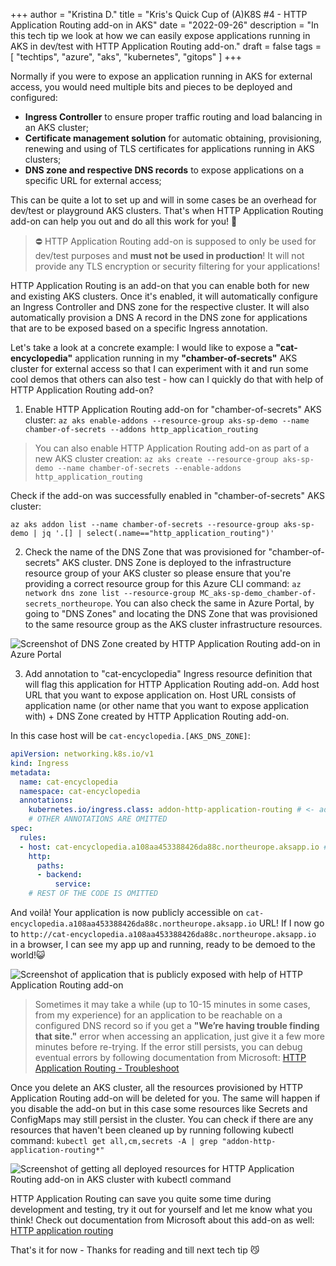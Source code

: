 +++
author = "Kristina D."
title = "Kris's Quick Cup of (A)K8S #4 - HTTP Application Routing add-on in AKS"
date = "2022-09-26"
description = "In this tech tip we look at how we can easily expose applications running in AKS in dev/test with HTTP Application Routing add-on."
draft = false
tags = [
    "techtips",
    "azure",
    "aks",
    "kubernetes",
    "gitops"
]
+++

Normally if you were to expose an application running in AKS for external access, you would need multiple bits and pieces to be deployed and configured:

* **Ingress Controller** to ensure proper traffic routing and load balancing in an AKS cluster;
* **Certificate management solution** for automatic obtaining, provisioning, renewing and using of TLS certificates for applications running in AKS clusters;
* **DNS zone and respective DNS records** to expose applications on a specific URL for external access; 

This can be quite a lot to set up and will in some cases be an overhead for dev/test or playground AKS clusters. That's when HTTP Application Routing add-on can help you out and do all this work for you! 🚀

> ⛔️ HTTP Application Routing add-on is supposed to only be used for dev/test purposes and **must not be used in production**! It will not provide any TLS encryption or security filtering for your applications!

HTTP Application Routing is an add-on that you can enable both for new and existing AKS clusters. Once it's enabled, it will automatically configure an Ingress Controller and DNS zone for the respective cluster. It will also automatically provision a DNS A record in the DNS zone for applications that are to be exposed based on a specific Ingress annotation.

Let's take a look at a concrete example: I would like to expose a **"cat-encyclopedia"** application running in my **"chamber-of-secrets"** AKS cluster for external access so that I can experiment with it and run some cool demos that others can also test - how can I quickly do that with help of HTTP Application Routing add-on?

1. Enable HTTP Application Routing add-on for "chamber-of-secrets" AKS cluster: 
```az aks enable-addons --resource-group aks-sp-demo --name chamber-of-secrets --addons http_application_routing```

> You can also enable HTTP Application Routing add-on as part of a new AKS cluster creation: ```az aks create --resource-group aks-sp-demo --name chamber-of-secrets --enable-addons http_application_routing```

Check if the add-on was successfully enabled in "chamber-of-secrets" AKS cluster: 

```az aks addon list --name chamber-of-secrets --resource-group aks-sp-demo | jq '.[] | select(.name=="http_application_routing")'```

2. Check the name of the DNS Zone that was provisioned for "chamber-of-secrets" AKS cluster. DNS Zone is deployed to the infrastructure resource group of your AKS cluster so please ensure that you're providing a correct resource group for this Azure CLI command: ```az network dns zone list --resource-group MC_aks-sp-demo_chamber-of-secrets_northeurope```. You can also check the same in Azure Portal, by going to "DNS Zones" and locating the DNS Zone that was provisioned to the same resource group as the AKS cluster infrastructure resources.

![Screenshot of DNS Zone created by HTTP Application Routing add-on in Azure Portal](../../images/tech_tips/aks_addon_dns_zone.png)

3. Add annotation to "cat-encyclopedia" Ingress resource definition that will flag this application for HTTP Application Routing add-on. Add host URL that you want to expose application on. Host URL consists of application name (or other name that you want to expose application with) + DNS Zone created by HTTP Application Routing add-on. 

In this case host will be ```cat-encyclopedia.[AKS_DNS_ZONE]```:

```yaml
apiVersion: networking.k8s.io/v1
kind: Ingress
metadata:
  name: cat-encyclopedia
  namespace: cat-encyclopedia
  annotations:
    kubernetes.io/ingress.class: addon-http-application-routing # <- add this annotation to flag the app for HTTP Application Routing add-on
    # OTHER ANNOTATIONS ARE OMITTED
spec:
  rules:
  - host: cat-encyclopedia.a108aa453388426da88c.northeurope.aksapp.io # <- update this property with your application's host URL
    http:
      paths:
      - backend:
          service:
    # REST OF THE CODE IS OMITTED
```

And voilà! Your application is now publicly accessible on ```cat-encyclopedia.a108aa453388426da88c.northeurope.aksapp.io``` URL! If I now go to ```http://cat-encyclopedia.a108aa453388426da88c.northeurope.aksapp.io``` in a browser, I can see my app up and running, ready to be demoed to the world!😺

![Screenshot of application that is publicly exposed with help of HTTP Application Routing add-on](../../images/tech_tips/aks-addon-onlineapp.png)


> Sometimes it may take a while (up to 10-15 minutes in some cases, from my experience) for an application to be reachable on a configured DNS record so if you get a **"We’re having trouble finding that site."** error when accessing an application, just give it a few more minutes before re-trying. If the error still persists, you can debug eventual errors by following documentation from Microsoft: [HTTP Application Routing - Troubleshoot](https://learn.microsoft.com/en-us/azure/aks/http-application-routing#troubleshoot)

Once you delete an AKS cluster, all the resources provisioned by HTTP Application Routing add-on will be deleted for you. The same will happen if you disable the add-on but in this case some resources like Secrets and ConfigMaps may still persist in the cluster. You can check if there are any resources that haven't been cleaned up by running following kubectl command: ```kubectl get all,cm,secrets -A | grep "addon-http-application-routing*"```

![Screenshot of getting all deployed resources for HTTP Application Routing add-on in AKS cluster with kubectl command](../../images/tech_tips/aks_addon_getallcmd.png)


HTTP Application Routing can save you quite some time during development and testing, try it out for yourself and let me know what you think! Check out documentation from Microsoft about this add-on as well: [HTTP application routing](https://learn.microsoft.com/en-us/azure/aks/http-application-routing)

That\'s it for now - Thanks for reading and till next tech tip 😼